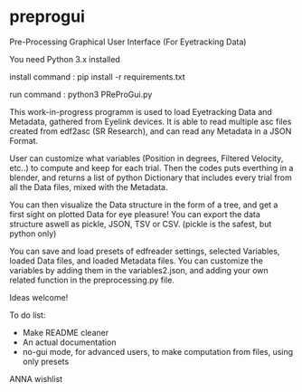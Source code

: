 # preprogui
Pre-Processing Graphical User Interface (For Eyetracking Data)

You need Python 3.x installed

install command :
pip install -r requirements.txt

run command :
python3 PReProGui.py

This work-in-progress programm is used to load Eyetracking Data and Metadata, gathered from Eyelink devices.
It is able to read multiple asc files created from edf2asc (SR Research), and can read any Metadata in a JSON Format.

User can customize what variables (Position in degrees, Filtered Velocity, etc..) to compute and keep for each trial.
Then the codes puts everthing in a blender, and returns a list of python Dictionary that includes every trial from all the Data files, mixed with the Metadata.

You can then visualize the Data structure in the form of a tree, and get a first sight on plotted Data for eye pleasure!
You can export the data structure aswell as pickle, JSON, TSV or CSV. (pickle is the safest, but python only)

You can save and load presets of edfreader settings, selected Variables, loaded Data files, and loaded Metadata files.
You can customize the variables by adding them in the variables2.json, and adding your own related function in the preprocessing.py file.

Ideas welcome!

To do list:
- Make README cleaner
- An actual documentation
- no-gui mode, for advanced users, to make computation from files, using only presets

ANNA wishlist

